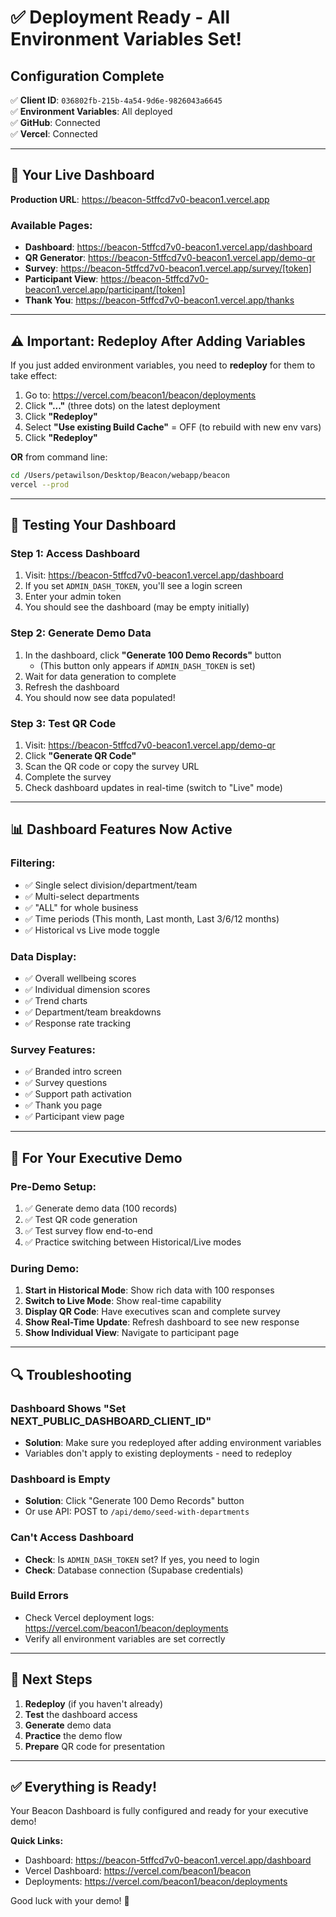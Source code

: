 # ✅ Deployment Ready - All Environment Variables Set!

## Configuration Complete

✅ **Client ID**: `036802fb-215b-4a54-9d6e-9826043a6645`  
✅ **Environment Variables**: All deployed  
✅ **GitHub**: Connected  
✅ **Vercel**: Connected  

---

## 🚀 Your Live Dashboard

**Production URL**: https://beacon-5tffcd7v0-beacon1.vercel.app

### Available Pages:

- **Dashboard**: https://beacon-5tffcd7v0-beacon1.vercel.app/dashboard
- **QR Generator**: https://beacon-5tffcd7v0-beacon1.vercel.app/demo-qr
- **Survey**: https://beacon-5tffcd7v0-beacon1.vercel.app/survey/[token]
- **Participant View**: https://beacon-5tffcd7v0-beacon1.vercel.app/participant/[token]
- **Thank You**: https://beacon-5tffcd7v0-beacon1.vercel.app/thanks

---

## ⚠️ Important: Redeploy After Adding Variables

If you just added environment variables, you need to **redeploy** for them to take effect:

1. Go to: https://vercel.com/beacon1/beacon/deployments
2. Click **"..."** (three dots) on the latest deployment
3. Click **"Redeploy"**
4. Select **"Use existing Build Cache"** = OFF (to rebuild with new env vars)
5. Click **"Redeploy"**

**OR** from command line:
```bash
cd /Users/petawilson/Desktop/Beacon/webapp/beacon
vercel --prod
```

---

## 🧪 Testing Your Dashboard

### Step 1: Access Dashboard
1. Visit: https://beacon-5tffcd7v0-beacon1.vercel.app/dashboard
2. If you set `ADMIN_DASH_TOKEN`, you'll see a login screen
3. Enter your admin token
4. You should see the dashboard (may be empty initially)

### Step 2: Generate Demo Data
1. In the dashboard, click **"Generate 100 Demo Records"** button
   - (This button only appears if `ADMIN_DASH_TOKEN` is set)
2. Wait for data generation to complete
3. Refresh the dashboard
4. You should now see data populated!

### Step 3: Test QR Code
1. Visit: https://beacon-5tffcd7v0-beacon1.vercel.app/demo-qr
2. Click **"Generate QR Code"**
3. Scan the QR code or copy the survey URL
4. Complete the survey
5. Check dashboard updates in real-time (switch to "Live" mode)

---

## 📊 Dashboard Features Now Active

### Filtering:
- ✅ Single select division/department/team
- ✅ Multi-select departments
- ✅ "ALL" for whole business
- ✅ Time periods (This month, Last month, Last 3/6/12 months)
- ✅ Historical vs Live mode toggle

### Data Display:
- ✅ Overall wellbeing scores
- ✅ Individual dimension scores
- ✅ Trend charts
- ✅ Department/team breakdowns
- ✅ Response rate tracking

### Survey Features:
- ✅ Branded intro screen
- ✅ Survey questions
- ✅ Support path activation
- ✅ Thank you page
- ✅ Participant view page

---

## 🎯 For Your Executive Demo

### Pre-Demo Setup:
1. ✅ Generate demo data (100 records)
2. ✅ Test QR code generation
3. ✅ Test survey flow end-to-end
4. ✅ Practice switching between Historical/Live modes

### During Demo:
1. **Start in Historical Mode**: Show rich data with 100 responses
2. **Switch to Live Mode**: Show real-time capability
3. **Display QR Code**: Have executives scan and complete survey
4. **Show Real-Time Update**: Refresh dashboard to see new response
5. **Show Individual View**: Navigate to participant page

---

## 🔍 Troubleshooting

### Dashboard Shows "Set NEXT_PUBLIC_DASHBOARD_CLIENT_ID"
- **Solution**: Make sure you redeployed after adding environment variables
- Variables don't apply to existing deployments - need to redeploy

### Dashboard is Empty
- **Solution**: Click "Generate 100 Demo Records" button
- Or use API: POST to `/api/demo/seed-with-departments`

### Can't Access Dashboard
- **Check**: Is `ADMIN_DASH_TOKEN` set? If yes, you need to login
- **Check**: Database connection (Supabase credentials)

### Build Errors
- Check Vercel deployment logs: https://vercel.com/beacon1/beacon/deployments
- Verify all environment variables are set correctly

---

## 📝 Next Steps

1. **Redeploy** (if you haven't already)
2. **Test** the dashboard access
3. **Generate** demo data
4. **Practice** the demo flow
5. **Prepare** QR code for presentation

---

## ✅ Everything is Ready!

Your Beacon Dashboard is fully configured and ready for your executive demo!

**Quick Links:**
- Dashboard: https://beacon-5tffcd7v0-beacon1.vercel.app/dashboard
- Vercel Dashboard: https://vercel.com/beacon1/beacon
- Deployments: https://vercel.com/beacon1/beacon/deployments

Good luck with your demo! 🚀



